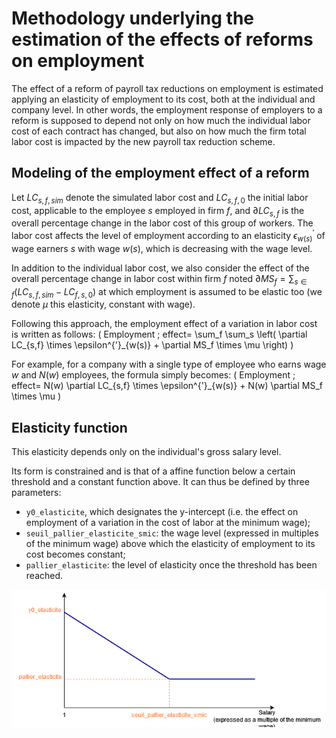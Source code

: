 # Methodology underlying the estimation of the effects of reforms on employment

The effect of a reform of payroll tax reductions on employment is estimated applying an elasticity of employment to its cost, both at the individual and company level. In other words, the employment response of employers to a reform is supposed to depend not only on how much the individual labor cost of each contract has changed, but also on how much the firm total labor cost is impacted by the new payroll tax reduction scheme. 

## Modeling of the employment effect of a reform

Let $LC_{s,f,sim}$ denote the simulated labor cost and $LC_{s,f,0}$ the initial labor cost, applicable to the employee $s$ employed in  firm $f$, and $\partial LC_{s,f}$ is the overall percentage change in the labor cost of this group of workers. The labor cost affects the level of employment according to an elasticity $\epsilon^{'}_{w(s)}$ of wage earners $s$ with wage $w(s)$, which is decreasing with the wage level. 

In addition to the individual labor cost, we also consider the effect of the overall percentage change in labor cost within firm $f$ noted $\partial MS_f = \sum_{s \in f} \left( LC_{s,f,sim} - LC_{f,s,0} \right)$ at which employment is assumed to be elastic too (we denote $\mu$ this elasticity, constant with wage). 

Following this approach, the employment effect of a variation in labor cost is written as follows:
\( Employment \; effect= \sum_f \sum_s \left( \partial LC_{s,f} \times \epsilon^{'}_{w(s)} + \partial MS_f \times \mu \right) \) 

For example, for a company with a single type of employee who earns wage $w$ and $N(w)$ employees, the formula simply becomes:
\( Employment \; effect= N(w) \partial LC_{s,f} \times \epsilon^{'}_{w(s)} + N(w) \partial MS_f \times \mu \)


## Elasticity function

This elasticity depends only on the individual's gross salary level.

Its form is constrained and is that of a affine function below a certain threshold and a constant function above. It can thus be defined by three parameters:

- `y0_elasticite`, which designates the y-intercept (i.e. the effect on employment of a variation in the cost of labor at the minimum wage);
- `seuil_pallier_elasticite_smic`: the wage level (expressed in multiples of the minimum wage) above which the elasticity of employment to its cost becomes constant;
- `pallier_elasticite`: the level of elasticity once the threshold has been reached.

![Shape of elasticity function as a function of labor cost (for individuals)](../assets/schema_elasticite.png)
